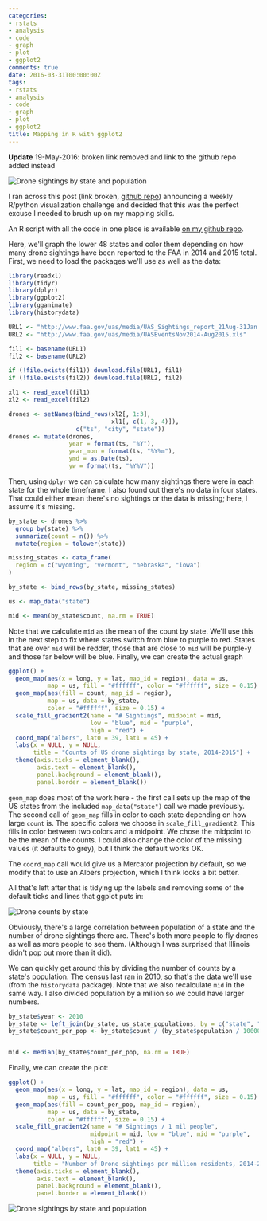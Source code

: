```yaml
---
categories:
- rstats
- analysis
- code
- graph
- plot
- ggplot2
comments: true
date: 2016-03-31T00:00:00Z
tags:
- rstats
- analysis
- code
- graph
- plot
- ggplot2
title: Mapping in R with ggplot2
---
```


**Update** 19-May-2016: broken link removed and link to the github
repo added instead

![Drone sightings by state and population](/figures/drones-by-state-and-pop.png)

I ran across this post
(link broken, [github repo](https://github.com/52vis/2016-13))
announcing a weekly R/python visualization challenge and decided that
this was the perfect excuse I needed to brush up on my mapping skills. 

An R script with all the code in one place is available
[on my github repo](https://github.com/jabranham/jabranham.github.io/tree/master/code).

Here, we'll graph the lower 48 states and color them depending on how
many drone sightings have been reported to the FAA in 2014 and 2015
total. First, we need to load the packages we'll use as well as the
data:

~~~ R
library(readxl)
library(tidyr)
library(dplyr)
library(ggplot2)
library(gganimate)
library(historydata)

URL1 <- "http://www.faa.gov/uas/media/UAS_Sightings_report_21Aug-31Jan.xlsx"
URL2 <- "http://www.faa.gov/uas/media/UASEventsNov2014-Aug2015.xls"

fil1 <- basename(URL1)
fil2 <- basename(URL2)

if (!file.exists(fil1)) download.file(URL1, fil1)
if (!file.exists(fil2)) download.file(URL2, fil2)

xl1 <- read_excel(fil1)
xl2 <- read_excel(fil2)

drones <- setNames(bind_rows(xl2[, 1:3],
                             xl1[, c(1, 3, 4)]),
                   c("ts", "city", "state"))
drones <- mutate(drones,
                 year = format(ts, "%Y"),
                 year_mon = format(ts, "%Y%m"),
                 ymd = as.Date(ts),
                 yw = format(ts, "%Y%V"))
~~~

Then, using `dplyr` we can calculate how many sightings there were in
each state for the whole timeframe. I also found out there's no data
in four states. That could either mean there's no sightings or the
data is missing; here, I assume it's missing. 

~~~ R
by_state <- drones %>%
  group_by(state) %>%
  summarize(count = n()) %>%
  mutate(region = tolower(state))

missing_states <- data_frame(
  region = c("wyoming", "vermont", "nebraska", "iowa")
)

by_state <- bind_rows(by_state, missing_states)

us <- map_data("state")

mid <- mean(by_state$count, na.rm = TRUE) 
~~~

Note that we calculate `mid` as the mean of the count by state. We'll
use this in the next step to fix where states switch from blue to
purple to red. States that are over `mid` will be redder, those that
are close to `mid` will be purple-y and those far below will be blue.
Finally, we can create the actual graph

~~~ R
ggplot() +
  geom_map(aes(x = long, y = lat, map_id = region), data = us,
           map = us, fill = "#ffffff", color = "#ffffff", size = 0.15) +
  geom_map(aes(fill = count, map_id = region),
           map = us, data = by_state,
           color = "#ffffff", size = 0.15) +
  scale_fill_gradient2(name = "# Sightings", midpoint = mid,
                       low = "blue", mid = "purple",
                       high = "red") +
  coord_map("albers", lat0 = 39, lat1 = 45) +
  labs(x = NULL, y = NULL,
       title = "Counts of US drone sightings by state, 2014-2015") +
  theme(axis.ticks = element_blank(),
        axis.text = element_blank(),
        panel.background = element_blank(),
        panel.border = element_blank())
~~~

`geom_map` does most of the work here - the first call sets up the map
of the US states from the included `map_data("state")` call we made
previously. The second call of `geom_map` fills in color to each state
depending on how large `count` is. The specific colors we choose in
`scale_fill_gradient2`. This fills in color between two colors and a
midpoint. We chose the midpoint to be the mean of the counts. I could
also change the color of the missing values (it defaults to grey), but
I think the default works OK. 

The `coord_map` call would give us a Mercator projection by default,
so we modify that to use an Albers projection, which I think looks a
bit better. 

All that's left after that is tidying up the labels and removing some
of the default ticks and lines that ggplot puts in:

![Drone counts by state](/figures/drones-by-state.png)

Obviously, there's a large correlation between population of a state
and the number of drone sightings there are. There's both more people
to fly drones as well as more people to see them. (Although I was
surprised that Illinois didn't pop out more than it did). 

We can quickly get around this by dividing the number of counts by a
state's population. The census last ran in 2010, so that's the data
we'll use (from the `historydata` package). Note that we also
recalculate `mid` in the same way. I also divided population by a
million so we could have larger numbers. 

~~~ R
by_state$year <- 2010
by_state <- left_join(by_state, us_state_populations, by = c("state", "year"))
by_state$count_per_pop <- by_state$count / (by_state$population / 1000000)


mid <- median(by_state$count_per_pop, na.rm = TRUE)
~~~

Finally, we can create the plot:

~~~ R
ggplot() +
  geom_map(aes(x = long, y = lat, map_id = region), data = us,
           map = us, fill = "#ffffff", color = "#ffffff", size = 0.15) +
  geom_map(aes(fill = count_per_pop, map_id = region),
           map = us, data = by_state,
           color = "#ffffff", size = 0.15) +
  scale_fill_gradient2(name = "# Sightings / 1 mil people",
                       midpoint = mid, low = "blue", mid = "purple",
                       high = "red") +
  coord_map("albers", lat0 = 39, lat1 = 45) +
  labs(x = NULL, y = NULL,
       title = "Number of Drone sightings per million residents, 2014-2015") +) +
  theme(axis.ticks = element_blank(),
        axis.text = element_blank(),
        panel.background = element_blank(),
        panel.border = element_blank())
~~~

![Drone sightings by state and population](/figures/drones-by-state-and-pop.png)
